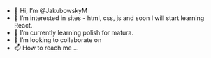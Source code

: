 - 👋 Hi, I’m @JakubowskyM
- 👀 I’m interested in sites - html, css, js and soon I will start learning React.
- 🌱 I’m currently learning polish for matura.
- 💞️ I’m looking to collaborate on 
- 📫 How to reach me ...

<!---
JakubowskyM/JakubowskyM is a ✨ special ✨ repository because its `README.md` (this file) appears on your GitHub profile.
You can click the Preview link to take a look at your changes.
--->
